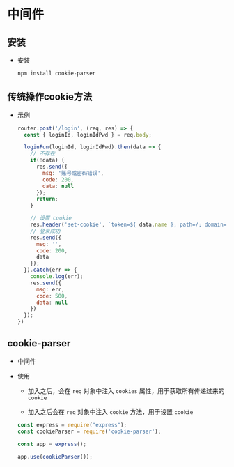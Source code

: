 # 中间件

## 安装

*   安装

    ```javascript
    npm install cookie-parser
    ```

## 传统操作cookie方法

*   示例

    ```javascript
    router.post('/login', (req, res) => {
      const { loginId, loginIdPwd } = req.body;

      loginFun(loginId, loginIdPwd).then(data => {
        // 不存在
        if(!data) {
          res.send({
            msg: '账号或密码错误',
            code: 200,
            data: null
          });
          return;
        }

        // 设置 cookie
        res.header('set-cookie', `token=${ data.name }; path=/; domain=localhost; max-age=3600`);
        // 登录成功
        res.send({
          msg: '',
          code: 200,
          data
        });
      }).catch(err => {
        console.log(err);
        res.send({
          msg: err,
          code: 500,
          data: null
        })
      });
    })
    ```

## cookie-parser

*   中间件

*   使用

    *   加入之后，会在 `req` 对象中注入 `cookies` 属性，用于获取所有传递过来的 `cookie`

    *   加入之后会在 `req` 对象中注入 `cookie` 方法，用于设置 `cookie`

    ```javascript
    const express = require("express");
    const cookieParser = require('cookie-parser');

    const app = express();

    app.use(cookieParser());
    ```
